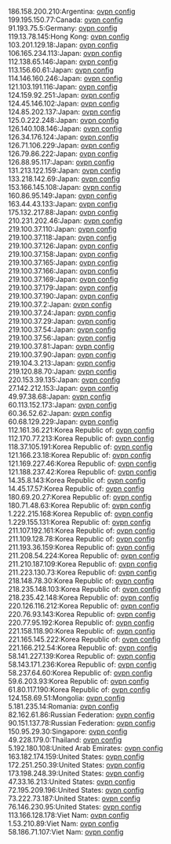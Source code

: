 186.158.200.210:Argentina: [ovpn config](vpn/186_158_200_210.ovpn)  
199.195.150.77:Canada: [ovpn config](vpn/199_195_150_77.ovpn)  
91.193.75.5:Germany: [ovpn config](vpn/91_193_75_5.ovpn)  
119.13.78.145:Hong Kong: [ovpn config](vpn/119_13_78_145.ovpn)  
103.201.129.18:Japan: [ovpn config](vpn/103_201_129_18.ovpn)  
106.165.234.113:Japan: [ovpn config](vpn/106_165_234_113.ovpn)  
112.138.65.146:Japan: [ovpn config](vpn/112_138_65_146.ovpn)  
113.156.60.61:Japan: [ovpn config](vpn/113_156_60_61.ovpn)  
114.146.160.246:Japan: [ovpn config](vpn/114_146_160_246.ovpn)  
121.103.191.116:Japan: [ovpn config](vpn/121_103_191_116.ovpn)  
124.159.92.251:Japan: [ovpn config](vpn/124_159_92_251.ovpn)  
124.45.146.102:Japan: [ovpn config](vpn/124_45_146_102.ovpn)  
124.85.202.137:Japan: [ovpn config](vpn/124_85_202_137.ovpn)  
125.0.222.248:Japan: [ovpn config](vpn/125_0_222_248.ovpn)  
126.140.108.146:Japan: [ovpn config](vpn/126_140_108_146.ovpn)  
126.34.176.124:Japan: [ovpn config](vpn/126_34_176_124.ovpn)  
126.71.106.229:Japan: [ovpn config](vpn/126_71_106_229.ovpn)  
126.79.86.222:Japan: [ovpn config](vpn/126_79_86_222.ovpn)  
126.88.95.117:Japan: [ovpn config](vpn/126_88_95_117.ovpn)  
131.213.122.159:Japan: [ovpn config](vpn/131_213_122_159.ovpn)  
133.218.142.69:Japan: [ovpn config](vpn/133_218_142_69.ovpn)  
153.166.145.108:Japan: [ovpn config](vpn/153_166_145_108.ovpn)  
160.86.95.149:Japan: [ovpn config](vpn/160_86_95_149.ovpn)  
163.44.43.133:Japan: [ovpn config](vpn/163_44_43_133.ovpn)  
175.132.217.88:Japan: [ovpn config](vpn/175_132_217_88.ovpn)  
210.231.202.46:Japan: [ovpn config](vpn/210_231_202_46.ovpn)  
219.100.37.110:Japan: [ovpn config](vpn/219_100_37_110.ovpn)  
219.100.37.118:Japan: [ovpn config](vpn/219_100_37_118.ovpn)  
219.100.37.126:Japan: [ovpn config](vpn/219_100_37_126.ovpn)  
219.100.37.158:Japan: [ovpn config](vpn/219_100_37_158.ovpn)  
219.100.37.165:Japan: [ovpn config](vpn/219_100_37_165.ovpn)  
219.100.37.166:Japan: [ovpn config](vpn/219_100_37_166.ovpn)  
219.100.37.169:Japan: [ovpn config](vpn/219_100_37_169.ovpn)  
219.100.37.179:Japan: [ovpn config](vpn/219_100_37_179.ovpn)  
219.100.37.190:Japan: [ovpn config](vpn/219_100_37_190.ovpn)  
219.100.37.2:Japan: [ovpn config](vpn/219_100_37_2.ovpn)  
219.100.37.24:Japan: [ovpn config](vpn/219_100_37_24.ovpn)  
219.100.37.29:Japan: [ovpn config](vpn/219_100_37_29.ovpn)  
219.100.37.54:Japan: [ovpn config](vpn/219_100_37_54.ovpn)  
219.100.37.56:Japan: [ovpn config](vpn/219_100_37_56.ovpn)  
219.100.37.81:Japan: [ovpn config](vpn/219_100_37_81.ovpn)  
219.100.37.90:Japan: [ovpn config](vpn/219_100_37_90.ovpn)  
219.104.3.213:Japan: [ovpn config](vpn/219_104_3_213.ovpn)  
219.120.88.70:Japan: [ovpn config](vpn/219_120_88_70.ovpn)  
220.153.39.135:Japan: [ovpn config](vpn/220_153_39_135.ovpn)  
27.142.212.153:Japan: [ovpn config](vpn/27_142_212_153.ovpn)  
49.97.38.68:Japan: [ovpn config](vpn/49_97_38_68.ovpn)  
60.113.152.173:Japan: [ovpn config](vpn/60_113_152_173.ovpn)  
60.36.52.62:Japan: [ovpn config](vpn/60_36_52_62.ovpn)  
60.68.129.229:Japan: [ovpn config](vpn/60_68_129_229.ovpn)  
112.161.36.221:Korea Republic of: [ovpn config](vpn/112_161_36_221.ovpn)  
112.170.77.213:Korea Republic of: [ovpn config](vpn/112_170_77_213.ovpn)  
118.37.105.191:Korea Republic of: [ovpn config](vpn/118_37_105_191.ovpn)  
121.166.23.18:Korea Republic of: [ovpn config](vpn/121_166_23_18.ovpn)  
121.169.227.46:Korea Republic of: [ovpn config](vpn/121_169_227_46.ovpn)  
121.188.237.42:Korea Republic of: [ovpn config](vpn/121_188_237_42.ovpn)  
14.35.8.143:Korea Republic of: [ovpn config](vpn/14_35_8_143.ovpn)  
14.45.17.57:Korea Republic of: [ovpn config](vpn/14_45_17_57.ovpn)  
180.69.20.27:Korea Republic of: [ovpn config](vpn/180_69_20_27.ovpn)  
180.71.48.63:Korea Republic of: [ovpn config](vpn/180_71_48_63.ovpn)  
1.222.215.168:Korea Republic of: [ovpn config](vpn/1_222_215_168.ovpn)  
1.229.155.131:Korea Republic of: [ovpn config](vpn/1_229_155_131.ovpn)  
211.107.192.161:Korea Republic of: [ovpn config](vpn/211_107_192_161.ovpn)  
211.109.128.78:Korea Republic of: [ovpn config](vpn/211_109_128_78.ovpn)  
211.193.36.159:Korea Republic of: [ovpn config](vpn/211_193_36_159.ovpn)  
211.208.54.224:Korea Republic of: [ovpn config](vpn/211_208_54_224.ovpn)  
211.210.187.109:Korea Republic of: [ovpn config](vpn/211_210_187_109.ovpn)  
211.223.130.73:Korea Republic of: [ovpn config](vpn/211_223_130_73.ovpn)  
218.148.78.30:Korea Republic of: [ovpn config](vpn/218_148_78_30.ovpn)  
218.235.148.103:Korea Republic of: [ovpn config](vpn/218_235_148_103.ovpn)  
218.235.42.148:Korea Republic of: [ovpn config](vpn/218_235_42_148.ovpn)  
220.126.116.212:Korea Republic of: [ovpn config](vpn/220_126_116_212.ovpn)  
220.76.93.143:Korea Republic of: [ovpn config](vpn/220_76_93_143.ovpn)  
220.77.95.192:Korea Republic of: [ovpn config](vpn/220_77_95_192.ovpn)  
221.158.118.90:Korea Republic of: [ovpn config](vpn/221_158_118_90.ovpn)  
221.165.145.222:Korea Republic of: [ovpn config](vpn/221_165_145_222.ovpn)  
221.166.212.54:Korea Republic of: [ovpn config](vpn/221_166_212_54.ovpn)  
58.141.227.139:Korea Republic of: [ovpn config](vpn/58_141_227_139.ovpn)  
58.143.171.236:Korea Republic of: [ovpn config](vpn/58_143_171_236.ovpn)  
58.237.64.60:Korea Republic of: [ovpn config](vpn/58_237_64_60.ovpn)  
59.6.203.93:Korea Republic of: [ovpn config](vpn/59_6_203_93.ovpn)  
61.80.117.190:Korea Republic of: [ovpn config](vpn/61_80_117_190.ovpn)  
124.158.69.51:Mongolia: [ovpn config](vpn/124_158_69_51.ovpn)  
5.181.235.14:Romania: [ovpn config](vpn/5_181_235_14.ovpn)  
82.162.61.86:Russian Federation: [ovpn config](vpn/82_162_61_86.ovpn)  
90.151.137.78:Russian Federation: [ovpn config](vpn/90_151_137_78.ovpn)  
150.95.29.30:Singapore: [ovpn config](vpn/150_95_29_30.ovpn)  
49.228.179.0:Thailand: [ovpn config](vpn/49_228_179_0.ovpn)  
5.192.180.108:United Arab Emirates: [ovpn config](vpn/5_192_180_108.ovpn)  
163.182.174.159:United States: [ovpn config](vpn/163_182_174_159.ovpn)  
172.251.250.39:United States: [ovpn config](vpn/172_251_250_39.ovpn)  
173.198.248.39:United States: [ovpn config](vpn/173_198_248_39.ovpn)  
47.33.16.213:United States: [ovpn config](vpn/47_33_16_213.ovpn)  
72.195.209.196:United States: [ovpn config](vpn/72_195_209_196.ovpn)  
73.222.73.187:United States: [ovpn config](vpn/73_222_73_187.ovpn)  
76.146.230.95:United States: [ovpn config](vpn/76_146_230_95.ovpn)  
113.166.128.178:Viet Nam: [ovpn config](vpn/113_166_128_178.ovpn)  
1.53.210.89:Viet Nam: [ovpn config](vpn/1_53_210_89.ovpn)  
58.186.71.107:Viet Nam: [ovpn config](vpn/58_186_71_107.ovpn)  
